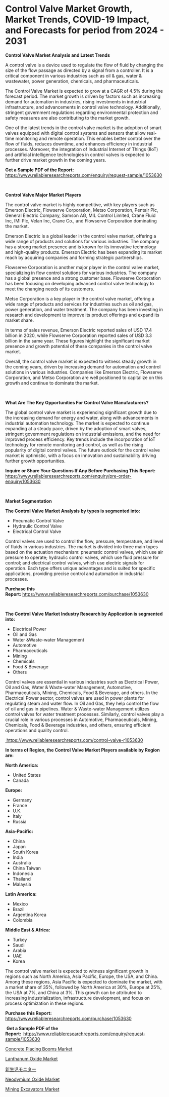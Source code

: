 <p><h1>Control Valve Market Growth, Market Trends, COVID-19 Impact, and Forecasts for period from 2024 - 2031</h1></p><p><strong>Control Valve Market Analysis and Latest Trends</strong></p>
<p><p>A control valve is a device used to regulate the flow of fluid by changing the size of the flow passage as directed by a signal from a controller. It is a critical component in various industries such as oil & gas, water & wastewater, power generation, chemicals, and pharmaceuticals.</p><p>The Control Valve Market is expected to grow at a CAGR of 4.5% during the forecast period. The market growth is driven by factors such as increasing demand for automation in industries, rising investments in industrial infrastructure, and advancements in control valve technology. Additionally, stringent government regulations regarding environmental protection and safety measures are also contributing to the market growth.</p><p>One of the latest trends in the control valve market is the adoption of smart valves equipped with digital control systems and sensors that allow real-time monitoring and remote operation. This enables better control over the flow of fluids, reduces downtime, and enhances efficiency in industrial processes. Moreover, the integration of Industrial Internet of Things (IIoT) and artificial intelligence technologies in control valves is expected to further drive market growth in the coming years.</p></p>
<p><strong>Get a Sample PDF of the Report:&nbsp;</strong> <a href="https://www.reliableresearchreports.com/enquiry/request-sample/1053630">https://www.reliableresearchreports.com/enquiry/request-sample/1053630</a></p>
<p>&nbsp;</p>
<p><strong>Control Valve Major Market Players</strong></p>
<p><p>The control valve market is highly competitive, with key players such as Emerson Electric, Flowserve Corporation, Metso Corporation, Pentair Plc, General Electric Company, Samson AG, MIL Control Limited, Crane Fluid Inc, IMI Plc, Velan Inc, Crane Co., and Flowserve Corporation dominating the market.</p><p>Emerson Electric is a global leader in the control valve market, offering a wide range of products and solutions for various industries. The company has a strong market presence and is known for its innovative technology and high-quality products. Emerson Electric has been expanding its market reach by acquiring companies and forming strategic partnerships.</p><p>Flowserve Corporation is another major player in the control valve market, specializing in flow control solutions for various industries. The company has a global presence and a strong customer base. Flowserve Corporation has been focusing on developing advanced control valve technology to meet the changing needs of its customers.</p><p>Metso Corporation is a key player in the control valve market, offering a wide range of products and services for industries such as oil and gas, power generation, and water treatment. The company has been investing in research and development to improve its product offerings and expand its market share.</p><p>In terms of sales revenue, Emerson Electric reported sales of USD 17.4 billion in 2020, while Flowserve Corporation reported sales of USD 3.3 billion in the same year. These figures highlight the significant market presence and growth potential of these companies in the control valve market.</p><p>Overall, the control valve market is expected to witness steady growth in the coming years, driven by increasing demand for automation and control solutions in various industries. Companies like Emerson Electric, Flowserve Corporation, and Metso Corporation are well positioned to capitalize on this growth and continue to dominate the market.</p></p>
<p>&nbsp;</p>
<p><strong>What Are The Key Opportunities For Control Valve Manufacturers?</strong></p>
<p><p>The global control valve market is experiencing significant growth due to the increasing demand for energy and water, along with advancements in industrial automation technology. The market is expected to continue expanding at a steady pace, driven by the adoption of smart valves, stringent government regulations on industrial emissions, and the need for improved process efficiency. Key trends include the incorporation of IoT technology for remote monitoring and control, as well as the rising popularity of digital control valves. The future outlook for the control valve market is optimistic, with a focus on innovation and sustainability driving further growth opportunities.</p></p>
<p><strong>Inquire or Share Your Questions If Any Before Purchasing This Report:</strong> <a href="https://www.reliableresearchreports.com/enquiry/pre-order-enquiry/1053630">https://www.reliableresearchreports.com/enquiry/pre-order-enquiry/1053630</a></p>
<p>&nbsp;</p>
<p><strong>Market Segmentation</strong></p>
<p><strong>The Control Valve Market Analysis by types is segmented into:</strong></p>
<p><ul><li>Pneumatic Control Valve</li><li>Hydraulic Control Valve</li><li>Electrical Control Valve</li></ul></p>
<p><p>Control valves are used to control the flow, pressure, temperature, and level of fluids in various industries. The market is divided into three main types based on the actuation mechanism: pneumatic control valves, which use air pressure to operate; hydraulic control valves, which use fluid pressure for control; and electrical control valves, which use electric signals for operation. Each type offers unique advantages and is suited for specific applications, providing precise control and automation in industrial processes.</p></p>
<p><strong>Purchase this Report:&nbsp;</strong><a href="https://www.reliableresearchreports.com/purchase/1053630">https://www.reliableresearchreports.com/purchase/1053630</a></p>
<p>&nbsp;</p>
<p><strong>The Control Valve Market Industry Research by Application is segmented into:</strong></p>
<p><ul><li>Electrical Power</li><li>Oil and Gas</li><li>Water &Waste-water Management</li><li>Automotive</li><li>Pharmaceuticals</li><li>Mining</li><li>Chemicals</li><li>Food & Beverage</li><li>Others</li></ul></p>
<p><p>Control valves are essential in various industries such as Electrical Power, Oil and Gas, Water & Waste-water Management, Automotive, Pharmaceuticals, Mining, Chemicals, Food & Beverage, and others. In the Electrical Power sector, control valves are used in power plants for regulating steam and water flow. In Oil and Gas, they help control the flow of oil and gas in pipelines. Water & Waste-water Management utilizes control valves for water treatment processes. Similarly, control valves play a crucial role in various processes in Automotive, Pharmaceuticals, Mining, Chemicals, Food & Beverage industries, and others, ensuring efficient operations and quality control.</p></p>
<p><a href="https://www.reliableresearchreports.com/control-valve-r1053630">&nbsp;https://www.reliableresearchreports.com/control-valve-r1053630</a></p>
<p><strong>In terms of Region, the Control Valve Market Players available by Region are:</strong></p>
<p>
    <p> <strong> North America: </strong>
        <ul>
            <li>United States</li>
            <li>Canada</li>
        </ul>
        </p> 
    <p> <strong> Europe: </strong>
        <ul>
            <li>Germany</li>
            <li>France</li>
            <li>U.K.</li>
            <li>Italy</li>
            <li>Russia</li>
        </ul>
        </p> 
    <p> <strong> Asia-Pacific: </strong>
        <ul>
            <li>China</li>
            <li>Japan</li>
            <li>South Korea</li>
            <li>India</li>
            <li>Australia</li>
            <li>China Taiwan</li>
            <li>Indonesia</li>
            <li>Thailand</li>
            <li>Malaysia</li>
        </ul>
        </p> 
    <p> <strong> Latin America: </strong>
        <ul>
            <li>Mexico</li>
            <li>Brazil</li>
            <li>Argentina Korea</li>
            <li>Colombia</li>
        </ul>
        </p> 
    <p> <strong> Middle East & Africa: </strong>
        <ul>
            <li>Turkey</li>
            <li>Saudi</li>
            <li>Arabia</li>
            <li>UAE</li>
            <li>Korea</li>
        </ul>
    </p>
    </p>
<p><p>The control valve market is expected to witness significant growth in regions such as North America, Asia Pacific, Europe, the USA, and China. Among these regions, Asia Pacific is expected to dominate the market, with a market share of 35%, followed by North America at 30%, Europe at 25%, the USA at 7%, and China at 3%. This growth can be attributed to increasing industrialization, infrastructure development, and focus on process optimization in these regions.</p></p>
<p><strong>Purchase this Report: </strong><a href="https://www.reliableresearchreports.com/purchase/1053630">https://www.reliableresearchreports.com/purchase/1053630</a></p>
<p>&nbsp;<strong>Get a Sample PDF of the Report:&nbsp;&nbsp;</strong><a href="https://www.reliableresearchreports.com/enquiry/request-sample/1053630">https://www.reliableresearchreports.com/enquiry/request-sample/1053630</a></p>
<p><strong></strong></p>
<p><p><a href="https://github.com/dimitrishawkinswaynenp91rgz/Market-Research-Report-List-2/blob/main/concrete-placing-booms-market.md">Concrete Placing Booms Market</a></p><p><a href="https://issuu.com/reportprime-2/docs/lanthanum-oxide-market-size-2030.pptx">Lanthanum Oxide Market</a></p><p><a href="https://github.com/avbqbctihcbe2/Market-Research-Report-List-1/blob/main/520294732362.md">新生児モニター</a></p><p><a href="https://issuu.com/reportprime-2/docs/neodymium-oxide-market-size-2030.pptx">Neodymium Oxide Market</a></p><p><a href="https://github.com/changoleonlaverguenzanoexiste/Market-Research-Report-List-3/blob/main/mining-excavators-market.md">Mining Excavators Market</a></p></p>